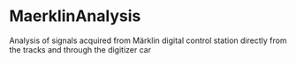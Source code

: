 # MaerklinAnalysis
Analysis of signals acquired from Märklin digital control station 
directly from the tracks
and through the digitizer car

